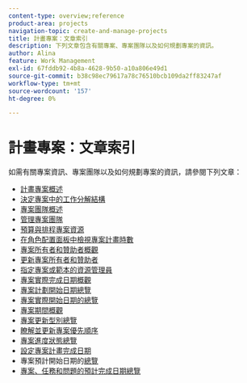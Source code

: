 ```yaml
---
content-type: overview;reference
product-area: projects
navigation-topic: create-and-manage-projects
title: 計畫專案：文章索引
description: 下列文章包含有關專案、專案團隊以及如何規劃專案的資訊。
author: Alina
feature: Work Management
exl-id: 67fddb92-4b8a-4628-9b50-a10a806e49d1
source-git-commit: b38c98ec79617a78c76510bcb109da2ff83247af
workflow-type: tm+mt
source-wordcount: '157'
ht-degree: 0%

---
```


# 計畫專案：文章索引

<!-- Audited: 4/2025 -->

如需有關專案資訊、專案團隊以及如何規劃專案的資訊，請參閱下列文章：

* [計畫專案概述](../../../manage-work/projects/planning-a-project/plan-project.md)
* [決定專案中的工作分解結構](../../../manage-work/projects/planning-a-project/determine-project-work-breakdown-structure.md)
* [專案團隊概述](../../../manage-work/projects/planning-a-project/project-team-overview.md)
* [管理專案團隊](../../../manage-work/projects/planning-a-project/manage-project-team.md)
* [預算與排程專案資源](../../../manage-work/projects/planning-a-project/budget-and-schedule-project-resources.md)
* [在角色配置面板中檢視專案計畫時數](../../../manage-work/projects/planning-a-project/view-planed-hours-in-role-allocation-panel.md)
* [專案所有者和贊助者概觀](../../../manage-work/projects/planning-a-project/project-owners-and-sponsors.md)
* [更新專案所有者和贊助者](../../../manage-work/projects/planning-a-project/update-project-owners-and-sponsors.md)
* [指定專案或範本的資源管理員](../../../manage-work/projects/planning-a-project/designate-resource-managers-for-projects-and-templates.md)
* [專案實際完成日期概觀](../../../manage-work/projects/planning-a-project/project-actual-completion-date.md)
* [專案計劃開始日期總覽](../../../manage-work/projects/planning-a-project/project-planned-start-date.md)
* [專案實際開始日期的總覽](../../../manage-work/projects/planning-a-project/project-actual-start-date.md)
* [專案期間概觀](../../../manage-work/projects/planning-a-project/project-duration.md)
* [專案更新型別總覽](../../../manage-work/projects/planning-a-project/project-update-type-overview.md)
* [瞭解並更新專案優先順序](../../../manage-work/projects/planning-a-project/project-priority.md)
* [專案進度狀態總覽](../../../manage-work/projects/planning-a-project/project-progress-status.md)
* [設定專案計畫完成日期](../../../manage-work/projects/planning-a-project/project-planned-completion-date.md)
* 專案預計開始日期的[總覽](../../../manage-work/projects/planning-a-project/project-projected-start-date.md)
* [專案、任務和問題的預計完成日期總覽](../../../manage-work/projects/planning-a-project/project-projected-completion-date.md)
